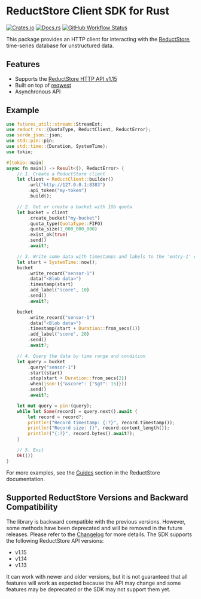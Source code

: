 # ReductStore Client SDK for Rust

[![Crates.io](https://img.shields.io/crates/v/reduct-rs)](https://crates.io/crates/reduct-rs)
[![Docs.rs](https://docs.rs/reduct-rs/badge.svg)](https://docs.rs/reduct-rs/latest/reduct_rs/)
[![GitHub Workflow Status](https://img.shields.io/github/actions/workflow/status/reductstore/reduct-rs/ci.yml?branch=main)](https://github.com/reductstore/reduct-rs/actions)

This package provides an HTTP client for interacting with the [ReductStore](https://www.reduct.store), time-series
database for unstructured data.

## Features

* Supports the [ReductStore HTTP API v1.15](https://www.reduct.store/docs/http-api)
* Built on top of [reqwest](https://github.com/seanmonstar/reqwest)
* Asynchronous API

## Example

```rust
use futures_util::stream::StreamExt;
use reduct_rs::{QuotaType, ReductClient, ReductError};
use serde_json::json;
use std::pin::pin;
use std::time::{Duration, SystemTime};
use tokio;

#[tokio::main]
async fn main() -> Result<(), ReductError> {
    // 1. Create a ReductStore client
    let client = ReductClient::builder()
        .url("http://127.0.0.1:8383")
        .api_token("my-token")
        .build();

    // 2. Get or create a bucket with 1Gb quota
    let bucket = client
        .create_bucket("my-bucket")
        .quota_type(QuotaType::FIFO)
        .quota_size(1_000_000_000)
        .exist_ok(true)
        .send()
        .await?;

    // 3. Write some data with timestamps and labels to the 'entry-1' entry
    let start = SystemTime::now();
    bucket
        .write_record("sensor-1")
        .data("<Blob data>")
        .timestamp(start)
        .add_label("score", 10)
        .send()
        .await?;

    bucket
        .write_record("sensor-1")
        .data("<Blob data>")
        .timestamp(start + Duration::from_secs(1))
        .add_label("score", 20)
        .send()
        .await?;

    // 4. Query the data by time range and condition
    let query = bucket
        .query("sensor-1")
        .start(start)
        .stop(start + Duration::from_secs(2))
        .when(json!({"&score": {"$gt": 15}}))
        .send()
        .await?;

    let mut query = pin!(query);
    while let Some(record) = query.next().await {
        let record = record?;
        println!("Record timestamp: {:?}", record.timestamp());
        println!("Record size: {}", record.content_length());
        println!("{:?}", record.bytes().await?);
    }

    // 5. Exit
    Ok(())
}

```

For more examples, see the [Guides](https://reduct.store/docs/guides) section in the ReductStore documentation.


## Supported ReductStore Versions and  Backward Compatibility

The library is backward compatible with the previous versions. However, some methods have been deprecated and will be
removed in the future releases. Please refer to the [Changelog](CHANGELOG.md) for more details.
The SDK supports the following ReductStore API versions:

* v1.15
* v1.14
* v1.13

It can work with newer and older versions, but it is not guaranteed that all features will work as expected because
the API may change and some features may be deprecated or the SDK may not support them yet.
